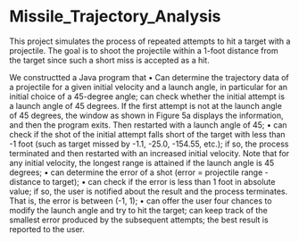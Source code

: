 # Missile_Trajectory_Analysis
This project simulates the process of repeated attempts to hit a target with a projectile. The goal is to shoot the projectile within a 1-foot distance from the target since such a short miss is accepted as a hit.


We constructted a Java program that
• Can determine the trajectory data of a projectile for a given initial velocity and a launch angle, in particular for an initial choice of a 45-degree angle;
can check whether the initial attempt is a launch angle of 45 degrees. If the first attempt is not at the launch angle of 45 degrees, the window as shown in Figure 5a displays the information, and then the program exits. Then restarted with a launch angle of 45;
• can check if the shot of the initial attempt falls short of the target with less than -1 foot (such as target missed by -1.1, -25.0, -154.55, etc.); if so, the process terminated and then restarted with an increased initial velocity. Note that for any initial velocity, the longest range is attained if the launch angle is 45 degrees;
• can determine the error of a shot (error = projectile range - distance to target);
• can check if the error is less than 1 foot in absolute value; if so, the user is notified about the result and the process terminates. That is, the error is between (-1, 1);
• can offer the user four chances to modify the launch angle and try to hit the target; can keep track of the smallest error produced by the subsequent attempts; the best result is reported to the user.
